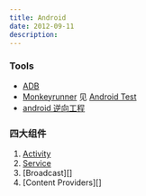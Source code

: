 ```yaml
---
title: Android
date: 2012-09-11
description:
---
```


### Tools

- [ADB][]
- [Monkeyrunner][] 见 [Android Test][]
- [android 逆向工程][]

### 四大组件

1. [Activity][]
2. [Service][]
3. [Broadcast][]
4. [Content Providers][]



[Weird Android]: /notes/programming/android/weird-android 
[Service]: /notes/programming/android/service 
[Screen Support]: /notes/programming/android/screen-support 
[Android Networking]: /notes/programming/android/networking 
[iosched]: /notes/programming/android/iosched 
[Fragment]: /notes/programming/android/fragment 
[drawable resource]: /notes/programming/android/drawable-resource 
[Cocos2dx]: /notes/programming/android/cocos2dx 
[Bypass]: /notes/programming/android/bypass 
[Bluetooth]: /notes/programming/android/bluetooth 
[Android Tip]: /notes/programming/android/android-tip 
[Android Test]: /notes/programming/android/android-test 
[Android SQLiteAssetHelper]: /notes/programming/android/android-sqliteassethelper 
[android 逆向工程]: /notes/programming/android/android-decompilation 
[Activity]: /notes/programming/android/activity 
[NDK]: /notes/programming/android/ndk 
[Google IO 2013]: /notes/programming/android/google-io-2013
[ADB]: /notes/programming/android/adb



[Monkeyrunner]: https://developer.android.com/tools/help/monkeyrunner_concepts.html
